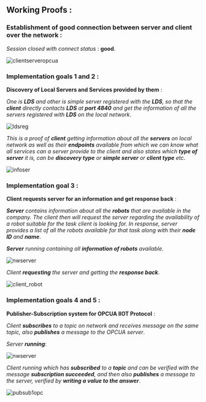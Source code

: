 ## Working Proofs : 

### Establishment of good connection between server and client over the network : 

_Session closed with connect status_ : **good**.

![clientserveropcua](/uploads/299af09edc548a2f7c3d55eb1f903242/clientserveropcua.PNG)


### Implementation goals 1 and 2 : 


**Discovery of Local Servers and Services provided by them** :


_One is **LDS** and other is simple server registered with the **LDS**, so that the **client** directly contacts **LDS** at **port 4840** and get the information of all the servers registered with **LDS** on the local network_.
 
![ldsreg](/uploads/53b2fc28b3e15e5e5e99bb34b9526075/ldsreg.PNG)

_This is a proof of **client** getting information about all the **servers** on local network as well as their **endpoints** available from which we can know what all services can a server provide to the client and also states which **type of server** it is, can be **discovery type** or **simple server** or **client type** etc_.

![infoser](/uploads/86f7a58c1ab8e6f0fd448fef9228bbd3/infoser.PNG)


### Implementation goal 3 : 


**Client requests server for an information and get response back** :

_**Server** contains information about all the **robots** that are available in the company. The client then will request the server regarding the availability of a robot suitable for the task client is looking for. In response, server provides a list of all the robots available for that task along with their **node ID** and **name**_.

_**Server** running containing all **information of robots** available_.

![nwserver](/uploads/5a0ba015ea9c6eaddad19bc4b53ea4d9/nwserver.PNG)

_Client **requesting** the server and getting the **response back**_. 

![client_robot](/uploads/0041f1d9627b2028307419d9d015c956/client_robot.PNG)


### Implementation goals 4 and 5 : 


**Publisher-Subscription system for OPCUA IIOT Protocol** :

_Client **subscribes** to a topic on network and receives message on the same topic, also **publishes** a message to the OPCUA server_.

_Server **running**_:

![nwserver](/uploads/d5fa70878bf59414f6c0630cf64bed22/nwserver.PNG)

_Client running which has **subscribed** to a **topic** and can be verified with the message **subscription succeeded**, and then also **publishes** a message to the server, verified by **writing a value to the answer**_.

![pubsub1opc](/uploads/9f09c1642bb60b1f5ee6766d20f7a24e/pubsub1opc.PNG)
